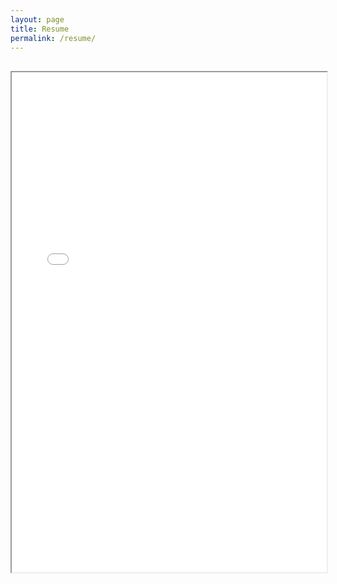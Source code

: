 ```yaml
---
layout: page
title: Resume
permalink: /resume/
---
```


<h2 id="using-iframe"></h2>
<iframe src="/resume/spencer_carter_resume.pdf" width="100%" height="800rem">
This browser does not support PDFs. Please download the PDF to view it: <a href="/resume/spencer_carter_resume">Download PDF</a>
</iframe>